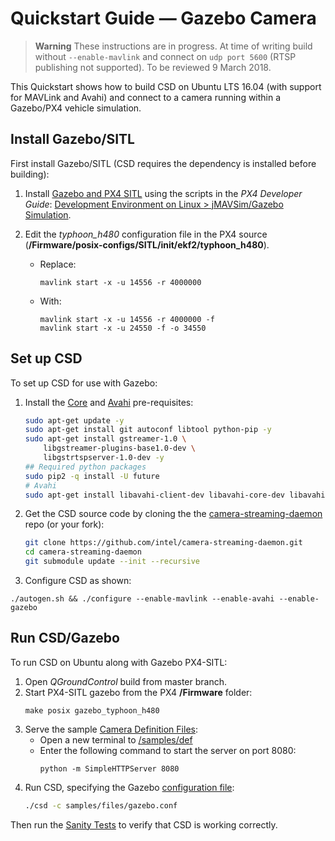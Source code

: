 # Quickstart Guide — Gazebo Camera

> **Warning** These instructions are in progress. At time of writing build without `--enable-mavlink` and connect on `udp port 5600` (RTSP publishing not supported). To be reviewed 9 March 2018. 

This Quickstart shows how to build CSD on Ubuntu LTS 16.04 (with support for MAVLink and Avahi) and connect to a camera running within a Gazebo/PX4 vehicle simulation. 


## Install Gazebo/SITL

First install Gazebo/SITL (CSD requires the dependency is installed before building):

1. Install [Gazebo and PX4 SITL](#gazebo_deps) using the scripts in the *PX4 Developer Guide*: [Development Environment on Linux > jMAVSim/Gazebo Simulation](https://dev.px4.io/en/setup/dev_env_linux.html#jmavsimgazebo-simulation).

1. Edit the *typhoon_h480* configuration file in the PX4 source (**/Firmware/posix-configs/SITL/init/ekf2/typhoon_h480**).
   * Replace:
     ```
     mavlink start -x -u 14556 -r 4000000
     ```
   * With:
     ```
     mavlink start -x -u 14556 -r 4000000 -f
     mavlink start -x -u 24550 -f -o 34550
     ```
     

## Set up CSD

To set up CSD for use with Gazebo:

1. Install the [Core](#core_deps) and [Avahi](#avahi_deps) pre-requisites:
   ```sh
   sudo apt-get update -y
   sudo apt-get install git autoconf libtool python-pip -y
   sudo apt-get install gstreamer-1.0 \
       libgstreamer-plugins-base1.0-dev \
       libgstrtspserver-1.0-dev -y
   ## Required python packages
   sudo pip2 -q install -U future
   # Avahi
   sudo apt-get install libavahi-client-dev libavahi-core-dev libavahi-glib-dev -y
   ```
1. Get the CSD source code by cloning the the [camera-streaming-daemon](https://github.com/intel/camera-streaming-daemon) repo (or your fork):
   ```sh
   git clone https://github.com/intel/camera-streaming-daemon.git
   cd camera-streaming-daemon
   git submodule update --init --recursive
   ```
1. Configure CSD as shown:
```
./autogen.sh && ./configure --enable-mavlink --enable-avahi --enable-gazebo
```

## Run CSD/Gazebo

To run CSD on Ubuntu along with Gazebo PX4-SITL:
 
1. Open *QGroundControl* build from master branch.
1. Start PX4-SITL gazebo from the PX4 **/Firmware** folder:
   ```
   make posix gazebo_typhoon_h480
   ```
1. Serve the sample [Camera Definition Files](../guide/camera_definition_file.md):
   * Open a new terminal to [/samples/def](https://github.com/intel/camera-streaming-daemon/tree/master/samples/def)
   * Enter the following command to start the server on port 8080:
     ```
     python -m SimpleHTTPServer 8080
     ```
1. Run CSD, specifying the Gazebo [configuration file](../getting_started/building_installation.md#configuration-file-runtime):
   ```sh
   ./csd -c samples/files/gazebo.conf
   ```

Then run the [Sanity Tests](../test/sanity_tests.md) to verify that CSD is working correctly.